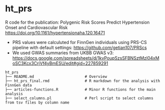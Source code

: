 # ht_prs
R code for the publication: Polygenic Risk Scores Predict Hypertension Onset and Cardiovascular Risk
https://doi.org/10.1161/hypertensionaha.120.16471

* PRS values were calculuted for FinnGen individuals using PRS-CS pipeline with default settings: https://github.com/getian107/PRScs
* We used GWAS summaries from UKBB GWAS v3: https://docs.google.com/spreadsheets/d/1kvPoupSzsSFBNSztMzl04xMoSC3Kcx3CrjVf4yBmESU/edit#gid=227859291

```
ht_prs
├── README.md                 		# Overview
├── ht_prs_final.rmd          		# R markdown for the analysis with FinnGen data
├── articles-functions.R      		# Minor R functions for the main analysis
├── select_columns.pl         		# Perl script to select columns from tsv files by column name
	
```
